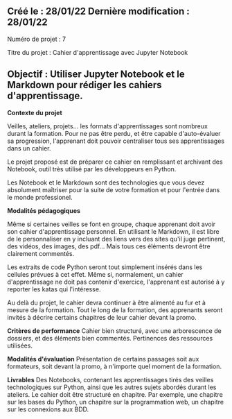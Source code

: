 Créé le : 28/01/22 
Dernière modification : 28/01/22
----------------------------------------------------------------------------------------------------------------------------------------------------------------------------

Numéro de projet : 7  <br>

Titre du projet : Cahier d'apprentissage avec Jupyter Notebook  <br>

Objectif : Utiliser Jupyter Notebook et le Markdown pour rédiger les cahiers d'apprentissage.
-----------------------------------------------------------------------------------------------------------------------------------------------------------------------------


**Contexte du projet**

Veilles, ateliers, projets... les formats d'apprentissages sont nombreux durant la formation. Pour ne pas être perdu, et être capable d'auto-évaluer sa progression, 
l'apprenant doit pouvoir centraliser tous ses apprentissages dans un cahier.

Le projet proposé est de préparer ce cahier en remplissant et archivant des Notebook, outil très utilisé par les développeurs en Python.

Les Notebook et le Markdown sont des technologies que vous devez absolument maîtriser pour la suite de votre formation et pour l'entrée dans le monde professionel.



**Modalités pédagogiques**

Même si certaines veilles se font en groupe, chaque apprenant doit avoir son cahier d'apprentissage personnel. En utilisant le Markdown, il est libre de le personnaliser 
en y incluant des liens vers des sites qu'il juge pertinent, des vidéos, des images, des pdf... Mais tous ces éléments devront être clairement commentés.

Les extraits de code Python seront tout simplement insérés dans les cellules prévues à cet effet. Même si, normalement, un cahier d'apprentissage ne doit pas contenir
d'exercice, l'apprenant est autorisé à y reporter les katas qui l'intéresse.

Au delà du projet, le cahier devra continuer à être alimenté au fur et à mesure de la formation. Tout le long de la formation, des apprenants seront invités à décrire 
certains chapitres de leur cahier devant la promo.


**Critères de performance**
Cahier bien structuré, avec une arborescence de dossiers, et des éléments bien commentés. Pertinences des ressources utilisées.


**Modalités d'évaluation**
Présentation de certains passages soit aux formateurs, soit devant la promo, à n'importe quel moment de la formation.


**Livrables**
Des Notebooks, contenant les apprentissages tirés des veilles technologiques sur Python, ainsi que les autres sujets abordés durant les ateliers.
Le cahier doit être structuré en chapitre. Par exemple, une chapitre sur les bases du Python, un chapitre sur la programmation web, un chapitre sur les connexions aux BDD.
